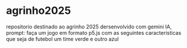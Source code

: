 # agrinho2025
repositorio destinado ao agrinho 2025
dersenvolvido com gemini IA, prompt: faça um jogo em formato p5.js com as seguintes caracteristicas que seja de futebol um time verde e outro azul
